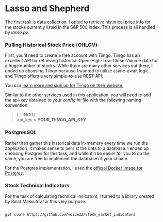 # Lasso and Shepherd
The first task is data collection. I opted to retrieve historical price info for the stocks 
currently listed in the S&P 500 index. This process is all handled by *lasso.py*.


### Pulling Historical Stock Price (OHLCV)
First, you'll need to create a free account with Tiingo. Tiingo has an excellent API for retrieving 
historical Open-High-Low-Close-Volume data for a huge number of stocks. While there are many other 
services out there, I ended up choosing Tiingo because I wanted to utilize async-await logic, and Tiingo 
offers a very simple-to-use REST API.

You can [learn more and sign up for Tiingo on their website.](https://api.tiingo.com/)

Similar to the other services used in this application, you will need to add the api-key obtained to your 
<i>config.ini</i> file with the following naming convention:

> [TIINGO] <br/>
api_key = <b>YOUR_TIINGO_API_KEY</b> <br/>


### PostgresSQL
Rather than gather this historical data in-memory every time we run the application, it makes sense to persist
the data to a database. I ended up choosing Postgres for this task, and while it'll be easier for you to do the same,
you are free to implement the database of your choice.

For the Postgres implementation, I used the [official Docker image for Postgres](https://hub.docker.com/_/postgres). 

### Stock Technical Indicators:
For the task of calculating technical indicators, I turned to a library created by Rinat Maksutov for this very purpose.

<code>
git clone https://github.com/voice32/stock_market_indicators
</code>


